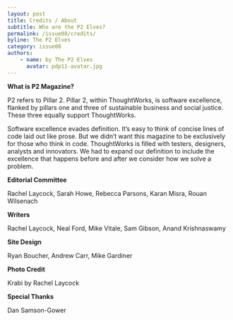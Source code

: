 ```yaml
---
layout: post
title: Credits / About
subtitle: Who are the P2 Elves?
permalink: /issue08/credits/
byline: The P2 Elves
category: issue08
authors:
    - name: by The P2 Elves
      avatar: pdp11-avatar.jpg
---
```

**What is P2 Magazine?**

P2 refers to Pillar 2. Pillar 2, within ThoughtWorks, is software excellence, flanked by pillars one and three of sustainable business and social justice. These three equally support ThoughtWorks.

Software excellence evades definition. It’s easy to think of concise lines of code laid out like prose. But we didn’t want this magazine to be exclusively for those who think in code. ThoughtWorks is filled with testers, designers, analysts and innovators. We had to expand our definition to include the excellence that happens before and after we consider how we solve a problem.

**Editorial Committee**

Rachel Laycock, Sarah Howe, Rebecca Parsons, Karan Misra, Rouan Wilsenach

**Writers**

Rachel Laycock, Neal Ford, Mike Vitale, Sam Gibson, Anand Krishnaswamy

**Site Design**

Ryan Boucher, Andrew Carr, Mike Gardiner

**Photo Credit**

Krabi by Rachel Laycock

**Special Thanks**

Dan Samson-Gower
